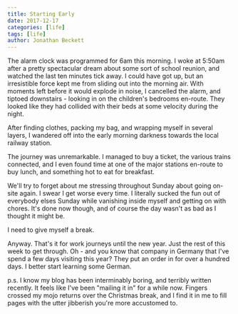 ```yaml
---
title: Starting Early
date: 2017-12-17
categories: [life]
tags: [life]
author: Jonathan Beckett
---
```


The alarm clock was programmed for 6am this morning. I woke at 5:50am after a pretty spectacular dream about some sort of school reunion, and watched the last ten minutes tick away. I could have got up, but an irresistible force kept me from sliding out into the morning air. With moments left before it would explode in noise, I cancelled the alarm, and tiptoed downstairs - looking in on the children's bedrooms en-route. They looked like they had collided with their beds at some velocity during the night.

After finding clothes, packing my bag, and wrapping myself in several layers, I wandered off into the early morning darkness towards the local railway station.

The journey was unremarkable. I managed to buy a ticket, the various trains connected, and I even found time at one of the major stations en-route to buy lunch, and something hot to eat for breakfast.

We'll try to forget about me stressing throughout Sunday about going on-site again. I swear I get worse every time. I literally sucked the fun out of everybody elses Sunday while vanishing inside myself and getting on with chores. It's done now though, and of course the day wasn't as bad as I thought it might be.

I need to give myself a break.

Anyway. That's it for work journeys until the new year. Just the rest of this week to get through. Oh - and you know that company in Germany that I've spend a few days visiting this year? They put an order in for over a hundred days. I better start learning some German.

p.s. I know my blog has been interminably boring, and terribly written recently. It feels like I've been "mailing it in" for a while now. Fingers crossed my mojo returns over the Christmas break, and I find it in me to fill pages with the utter jibberish you're more accustomed to.